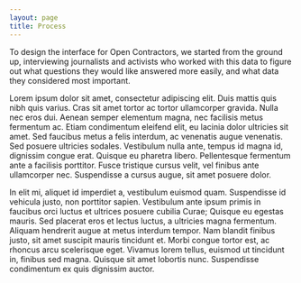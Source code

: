 ```yaml
---
layout: page
title: Process
---
```


To design the interface for Open Contractors, we started from the ground up, interviewing journalists and activists who worked with this data to figure out what questions they would like answered more easily, and what data they considered most important. 

Lorem ipsum dolor sit amet, consectetur adipiscing elit. Duis mattis quis nibh quis varius. Cras sit amet tortor ac tortor ullamcorper gravida. Nulla nec eros dui. Aenean semper elementum magna, nec facilisis metus fermentum ac. Etiam condimentum eleifend elit, eu lacinia dolor ultricies sit amet. Sed faucibus metus a felis interdum, ac venenatis augue venenatis. Sed posuere ultricies sodales. Vestibulum nulla ante, tempus id magna id, dignissim congue erat. Quisque eu pharetra libero. Pellentesque fermentum ante a facilisis porttitor. Fusce tristique cursus velit, vel finibus ante ullamcorper nec. Suspendisse a cursus augue, sit amet posuere dolor.

In elit mi, aliquet id imperdiet a, vestibulum euismod quam. Suspendisse id vehicula justo, non porttitor sapien. Vestibulum ante ipsum primis in faucibus orci luctus et ultrices posuere cubilia Curae; Quisque eu egestas mauris. Sed placerat eros et lectus luctus, a ultricies magna fermentum. Aliquam hendrerit augue at metus interdum tempor. Nam blandit finibus justo, sit amet suscipit mauris tincidunt et. Morbi congue tortor est, ac rhoncus arcu scelerisque eget. Vivamus lorem tellus, euismod ut tincidunt in, finibus sed magna. Quisque sit amet lobortis nunc. Suspendisse condimentum ex quis dignissim auctor.